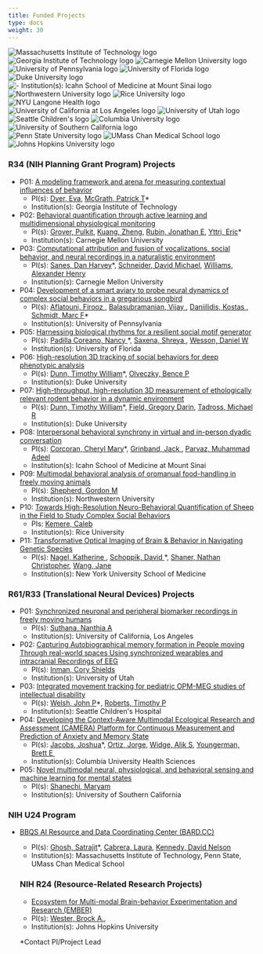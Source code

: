 ```yaml
---
title: Funded Projects
type: docs
weight: 30
---
```


<!-- Our efforts are substantially informed and enhanced through the breadth and depth of scientific expertise of our collaborators in both [Collaborative Projects](#collaborative-projects) and [Service Projects](#service-projects).

[Contact us](mailto:info@repronim.org) if you are interested in becoming a ReproNim Collaborative or Service Project. -->

<link rel="stylesheet" href="/css/logos.css">
<div class="container logos">
    <div class="logos-1">
        <img src="/images/logos/mit.png" alt="Massachusetts Institute of Technology logo" />
        <img src="/images/logos/gatech.png" alt="Georgia Institute of Technology logo" />
        <img src="/images/logos/cmu.png" alt="Carnegie Mellon University logo" />
        <img src="/images/logos/university-of-pennsylvania.png" alt="University of Pennsylvania logo" />
        <img src="/images/logos/ufl.png" alt="University of Florida logo" />
    </div>
    <div>
        <img src="/images/logos/duke.png" alt="Duke University logo" />
        <img src="/images/logos/issms.png" alt="  - Institution(s): Icahn School of Medicine at Mount Sinai
 logo" />
        <img src="/images/logos/northwestern.png" alt="Northwestern University logo" />
        <img src="/images/logos/rice.png" alt="Rice University logo" />
        <img src="/images/logos/nyu-langone.png" alt="NYU Langone Health logo" />
    </div>
    <div>
       <img src="/images/logos/ucla.png" alt="University of California at Los Angeles logo" />
        <img src="/images/logos/uofutah.png" alt="University of Utah logo" />
        <img src="/images/logos/sea-child.png" alt="Seattle Children's logo" />
        <img src="/images/logos/columbia.png" alt="Columbia University logo" />
        <img src="/images/logos/usc.png" alt="University of Southern California logo" />
    </div>
      <div>
       <img src="/images/logos/pennstate.png" alt="Penn State University logo" />
        <img src="/images/logos/umasschan.png" alt="UMass Chan Medical School logo" />
        <img src="/images/logos/jhu.png" alt="Johns Hopkins University logo" />
        <!-- <img src="/images/logos/columbia.png" alt="Columbia University logo" />
        <img src="/images/logos/usc.png" alt="University of Southern California logo" /> -->
    </div>
</div>

### R34 (NIH Planning Grant Program) Projects

<!-- We are collaborating with numerous groups around the country and abroad to synergistically develop ReproNim tools in concert with (and as informed by) rapidly advancing technologies in a variety of areas including image analysis, workflow processing, data sourcing and hosting, and associated API developments.

The P41 Center Collaborative Projects (CPs) serve as technology drivers, users, and testbeds for the cutting-edge technology developed in P41 Technology and Research Development projects. -->

- P01: [A modeling framework and arena for measuring contextual influences of behavior](https://reporter.nih.gov/search/lVXfsunpaUqfmTQW0jRXmA/project-details/10786801)
  - PI(s): [Dyer, Eva](evadyer@gatech.edu),
    [McGrath, Patrick T](patrick.mcgrath@biology.gatech.edu)\*
  - Institution(s): Georgia Institute of Technology
- P02: [Behavioral quantification through active learning and multidimensional physiological monitoring](https://reporter.nih.gov/search/9wx4cEt5ske-A88YXC9tyA/project-details/10786800)
  - PI(s): [Grover, Pulkit](pgrover@andrew.cmu.edu),
    [Kuang, Zheng](zhengkua@andrew.cmu.edu),
    [Rubin, Jonathan E](jonrubin@pitt.edu),
    [Yttri, Eric](eyttri@andrew.cmu.edu)\*
  - Institution(s): Carnegie Mellon University
- P03: [Computational attribution and fusion of vocalizations, social behavior, and neural recordings in a naturalistic environment](https://reporter.nih.gov/search/rGFBDprnTkuFAoKdn5poIQ/project-details/10786899)
  - PI(s): [Sanes, Dan Harvey](dhs1@nyu.edu)\*,
    [Schneider, David Michael](david.schneider@nyu.edu),
    [Williams, Alexander Henry](ahwillia@stanford.edu)
  - Institution(s): Carnegie Mellon University
- P04: [Development of a smart aviary to probe neural dynamics of complex social behaviors in a gregarious songbird](https://reporter.nih.gov/search/8oyFUGQ1mUW_hivhx91O7A/project-details/10786687)
  - PI(s): [Aflatouni, Firooz ](firooz@seas.upenn.edu),
    [Balasubramanian, Vijay ](vijay@physics.upenn.edu),
    [Daniilidis, Kostas ](kostas@cis.upenn.edu),
    [Schmidt, Marc F](marcschm@sas.upenn.edu)\*
  - Institution(s): University of Pennsylvania
- P05: [Harnessing biological rhythms for a resilient social motif generator](https://reporter.nih.gov/search/O078sWhnFkaeTno7iDSyBw/project-details/10797723)
  - PI(s): [Padilla Coreano, Nancy ](npadillacoreano@ufl.edu)\*,
    [Saxena, Shreya ](shreya.saxena@yale.edu),
    [Wesson, Daniel W](danielwesson@ufl.edu)
  - Institution(s): University of Florida
- P06: [High-resolution 3D tracking of social behaviors for deep phenotypic analysis](https://reporter.nih.gov/search/t8WADFOb80WhM891u1bwgg/project-details/10786685)
  - PI(s): [Dunn, Timothy William](timothy.dunn@duke.edu)\*,
    [Olveczky, Bence P](olveczky@fas.harvard.edu)
  - Institution(s): Duke University
- P07: [High-throughput, high-resolution 3D measurement of ethologically relevant rodent behavior in a dynamic environment](https://reporter.nih.gov/search/KBKLXTA2UEOKMLhYCQIvZg/project-details/10786883)
  - PI(s): [Dunn, Timothy William](timothy.dunn@duke.edu)\*,
    [Field, Gregory Darin](greg.d.field@gmail.com),
    [Tadross, Michael R](michael.tadross@duke.edu)
  - Institution(s): Duke University
- P08: [Interpersonal behavioral synchrony in virtual and in-person dyadic conversation](https://reporter.nih.gov/search/PkNqY-ET0kW0D3SfO6MoLA/project-details/10797870)
  - PI(s): [Corcoran, Cheryl Mary](cheryl.corcoran@mssm.edu)\*,
    [Grinband, Jack ](jg2269@cumc.columbia.edu),
    [Parvaz, Muhammad Adeel](muhammad.parvaz@mssm.edu)
  - Institution(s): Icahn School of Medicine at Mount Sinai
- P09: [Multimodal behavioral analysis of oromanual food-handling in freely moving animals](https://reporter.nih.gov/search/5Wc6Oe9LGk6OglJVMNeRKw/project-details/10795435)
  - PI(s): [Shepherd, Gordon M](g-shepherd@northwestern.edu)
  - Institution(s): Northwestern University
- P10: [Towards High-Resolution Neuro-Behavioral Quantification of Sheep in the Field to Study Complex Social Behaviors](https://reporter.nih.gov/search/5Wc6Oe9LGk6OglJVMNeRKw/project-details/10786956)
  - PIs: [Kemere, Caleb ](caleb.kemere@rice.edu)
  - Institution(s): Rice University
- P11: [Transformative Optical Imaging of Brain & Behavior in Navigating Genetic Species](https://reporter.nih.gov/search/ftmhALHbiUCuSoFidVtlvQ/project-details/10786461)
  - PI(s): [Nagel, Katherine ](katherine.nagel@nyumc.org),
    [Schoppik, David ](david.schoppik@nyulangone.org)\*,
    [Shaner, Nathan Christopher](ncshaner@ucsd.edu),
    [Wang, Jane ](zw24@cornell.edu)
  - Institution(s): New York University School of Medicine

### R61/R33 (Translational Neural Devices) Projects

- P01: [Synchronized neuronal and peripheral biomarker recordings in freely moving humans](https://reporter.nih.gov/search/iYWuFLFKV02NMxjmWYBzoA/project-details/10792386)
  - PI(s): [Suthana, Nanthia A](nsuthana@mednet.ucla.edu)
  - Institution(s): University of California, Los Angeles
- P02: [Capturing Autobiographical memory formation in People moving Through real-world spaces Using synchronized wearables and intracranial Recordings of EEG](https://reporter.nih.gov/search/d5uHWn4kKEmuyUDa6pyaNg/project-details/10792324)
  - PI(s): [Inman, Cory Shields](cory.inman@psych.utah.edu)
  - Institution(s): University of Utah
- P03: [Integrated movement tracking for pediatric OPM-MEG studies of intellectual disability](https://reporter.nih.gov/search/OyGvzxrwu0mcaz0ainOjYw/project-details/10792146)
  - PI(s): [Welsh, John P](jpwelsh@uw.edu)\*,
    [Roberts, Timothy P](robertstim@chop.edu)
  - Institution(s): Seattle Children's Hospital
- P04: [Developing the Context-Aware Multimodal Ecological Research and Assessment (CAMERA) Platform for Continuous Measurement and Prediction of Anxiety and Memory State](https://reporter.nih.gov/search/mVgOCnwbrEKKmaPwBpSCqQ/project-details/10801782)
  - PI(s): [Jacobs, Joshua](joshua.jacobs@columbia.edu)\*,
    [Ortiz, Jorge](jorge.ortiz@rutgers.edu),
    [Widge, Alik S](awidge@umn.edu),
    [Youngerman, Brett E ](bey2103@cumc.columbia.edu)
  - Institution(s): Columbia University Health Sciences
- P05: [Novel multimodal neural, physiological, and behavioral sensing and machine learning for mental states](https://reporter.nih.gov/search/asKY5_5QYEehWfAu-Lbsiw/project-details/10800578)
  - PI(s): [Shanechi, Maryam](shanechi@usc.edu)
  - Institution(s): University of Southern California

### NIH U24 Program

- [BBQS AI Resource and Data Coordinating Center (BARD.CC)](https://reporter.nih.gov/search/NfCIRcP5c0eqWjzBvOjD_g/project-details/10888562)

  - PI(s): [Ghosh, Satrajit](satra@mit.edu)\*,
    [Cabrera, Laura](lcabrera@psu.edu),
    [Kennedy, David Nelson](David.Kennedy@umassmed.edu)
  - Institution(s): Massachusetts Institute of Technology, Penn State, UMass Chan Medical School

  ### NIH R24 (Resource-Related Research Projects)

  - [Ecosystem for Multi-modal Brain-behavior Experimentation and Research (EMBER)](https://reporter.nih.gov/search/WmrQyaKHvkSe5KZfddP37w/project-details/10888659)
  - PI(s): [Wester, Brock A.](Brock.Wester@jhuapl.edu),
  - Institution(s): Johns Hopkins University

  \*Contact PI/Project Lead
